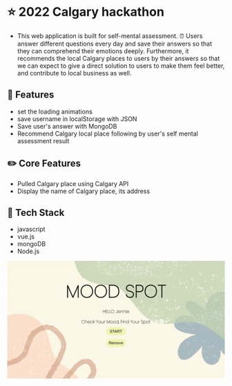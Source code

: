 # ⭐ 2022 Calgary hackathon 
- This web application is built for self-mental assessment. ⏰ Users answer different questions every day and save their answers so that they can comprehend their emotions deeply. Furthermore, it recommends the local Calgary places to users by their answers so that we can expect to give a direct solution to users to make them feel better, and contribute to local business as well. 

## 🌱 Features 
- set the loading animations
- save username in localStorage with JSON
- Save user's answer with MongoDB
- Recommend Calgary local place following by user's self mental assessment result

## ✏️ Core Features
- Pulled Calgary place using Calgary API
- Display the name of Calgary place, its address

## 📌 Tech Stack
- javascript
- vue.js
- mongoDB
- Node.js



<div align="center">
  <a href="https://www.youtube.com/watch?v=Brd2TKKk9GM"><img src="hackathon2022/src/img/mainphoto.png" alt="IMAGE ALT TEXT"></a>
</div>